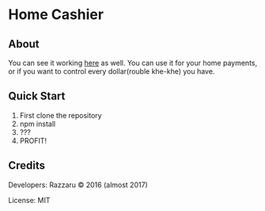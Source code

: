Home Cashier
=========

## About ##


You can see it working [here](https://homecashier.herokuapp.com/) as well.
You can use it for your home payments, or if you want to control every dollar(rouble khe-khe) you have.


## Quick Start ##

1. First clone the repository
2. npm install
3. ???
4. PROFIT!


## Credits ##

Developers: Razzaru © 2016 (almost 2017)

License: MIT
